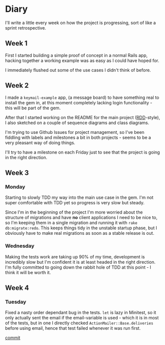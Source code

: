 # Diary

I'll write a little every week on how the project is progressing, sort
of like a sprint retrospective.

## Week 1

First I started building a simple proof of concept in a normal Rails app,
hacking together a working example was as easy as I could have hoped for.

I immediately flushed out some of the use cases I didn't think of before.

## Week 2

I made a `keymail-example` app, (a message board) to have something real to
install the gem in, at this moment completely lacking login functionality -
this will be part of the gem.

After that I started working on the README for the main project
([RDD](http://tom.preston-werner.com/2010/08/23/readme-driven-development.html)-style),
I also sketched on a couple of sequence diagrams and class diagrams.

I'm trying to use Github Issues for project management, so I've been fiddling
with labels and milestones a bit in both projects - seems to be a very pleasant
way of doing things.

I'll try to have a milestone on each Friday just to see that the project is
going in the right direction.

## Week 3

### Monday

Starting to slowly TDD my way into the main use case in the gem. I'm not super comfortable
with TDD yet so progress is very slow but steady.

Since I'm in the beginning of the project I'm more worried about the structure of
migrations and have **no** client applications I need to be nice to, so I'm
keeping them in a single migration and running it with `rake db:migrate:redo`.
This keeps things tidy in the unstable startup phase, but I obviously have to
make real migrations as soon as a stable release is out.

### Wednesday

Making the tests work are taking up 90% of my time, development is incredibly slow but
I'm confident it is at least headed in the right direction. I'm fully committed to going
down the rabbit hole of TDD at this point - I think it will be worth it.

## Week 4

### Tuesday

Fixed a nasty order dependant bug in the tests.  `let` is lazy in Minitest, so
it only actually sent the email if the email-variable is used - which it is in
most of the tests, but in one I directly checked `ActionMailer::Base.deliveries`
before using email, hence that test failed whenever it was run first.

[commit](https://github.com/alcesleo/keymail/commit/4664247)

